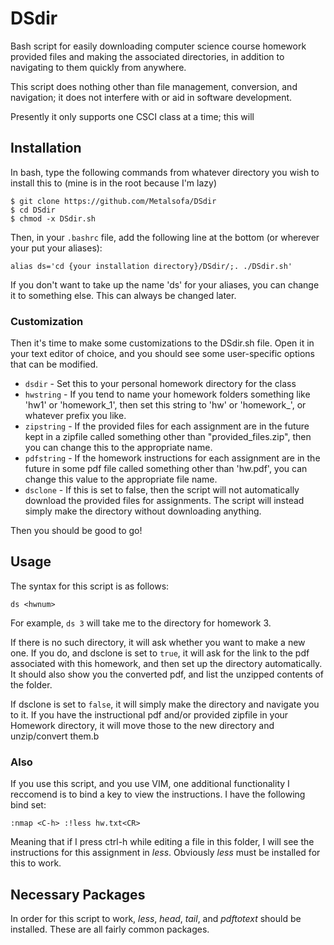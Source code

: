 # DSdir
Bash script for easily downloading computer science course homework provided files and making the associated directories, in addition to navigating to them quickly from anywhere.

This script does nothing other than file management, conversion, and navigation; it does not interfere with or aid in software development.

Presently it only supports one CSCI class at a time; this will

## Installation ##
In bash, type the following commands from whatever directory you wish to install this to (mine is in the root because I'm lazy)
~~~~
$ git clone https://github.com/Metalsofa/DSdir
$ cd DSdir
$ chmod -x DSdir.sh
~~~~
Then, in your `.bashrc` file, add the following line at the bottom (or wherever your put your aliases):
~~~~
alias ds='cd {your installation directory}/DSdir/;. ./DSdir.sh'
~~~~
If you don't want to take up the name 'ds' for your aliases, you can change it to something else. This can always be changed later.

### Customization
Then it's time to make some customizations to the DSdir.sh file. Open it in your text editor of choice, and you should see some user-specific options that can be modified.
*  `dsdir` - Set this to your personal homework directory for the class
* `hwstring` - If you tend to name your homework folders something like 'hw1' or 'homework_1', then set this string to 'hw' or 'homework_', or whatever prefix you like.
* `zipstring` - If the provided files for each assignment are in the future kept in a zipfile called something other than "provided_files.zip", then you can change this to the appropriate name.
* `pdfstring` - If the homework instructions for each assignment are in the future in some pdf file called something other than 'hw.pdf', you can change this value to the appropriate file name.
* `dsclone` - If this is set to false, then the script will not automatically download the provided files for assignments. The script will instead simply make the directory without downloading anything.

Then you should be good to go!

## Usage
The syntax for this script is as follows:

`ds <hwnum>`

For example, `ds 3` will take me to the directory for homework 3.

If there is no such directory, it will ask whether you want to make a new one. If you do, and dsclone is set to `true`, it will ask for the link to the pdf associated with this homework, and then set up the directory automatically. It should also show you the converted pdf, and list the unzipped contents of the folder.

If dsclone is set to `false`, it will simply make the directory and navigate you to it. If you have the instructional pdf and/or provided zipfile in your Homework directory, it will move those to the new directory and unzip/convert them.b

### Also
If you use this script, and you use VIM, one additional functionality I reccomend is to bind a key to view the instructions. I have the following bind set:
~~~~
:nmap <C-h> :!less hw.txt<CR>
~~~~
Meaning that if I press ctrl-h while editing a file in this folder, I will see the instructions for this assignment in *less*. Obviously *less* must be installed for this to work.

## Necessary Packages
In order for this script to work, *less*, *head*, *tail*, and *pdftotext* should be installed. These are all fairly common packages.
